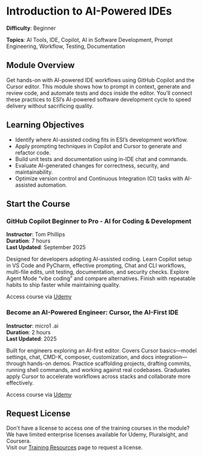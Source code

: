 
# Introduction to AI-Powered IDEs

**Difficulty**: Beginner

**Topics**: AI Tools, IDE, Copilot, AI in Software Development, Prompt Engineering, Workflow, Testing, Documentation

## Module Overview

Get hands-on with AI-powered IDE workflows using GitHub Copilot and the Cursor editor. This module shows how to prompt in context, generate and review code, and automate tests and docs inside the editor. You’ll connect these practices to ESI’s AI-powered software development cycle to speed delivery without sacrificing quality.

## Learning Objectives

* Identify where AI-assisted coding fits in ESI’s development workflow.
* Apply prompting techniques in Copilot and Cursor to generate and refactor code.
* Build unit tests and documentation using in-IDE chat and commands.
* Evaluate AI-generated changes for correctness, security, and maintainability.
* Optimize version control and Continuous Integration (CI) tasks with AI-assisted automation.

## Start the Course

### GitHub Copilot Beginner to Pro - AI for Coding & Development

**Instructor**: Tom Phillips  
**Duration**: 7 hours  
**Last Updated**: September 2025  

Designed for developers adopting AI-assisted coding. Learn Copilot setup in VS Code and PyCharm, effective prompting, Chat and CLI workflows, multi-file edits, unit testing, documentation, and security checks. Explore Agent Mode “vibe coding” and compare alternatives. Finish with repeatable habits to ship faster while maintaining quality. 

Access course via [Udemy](https://www.udemy.com/course/github-copilot/?couponCode=LETSLEARNNOW)

### Become an AI-Powered Engineer: Cursor, the AI-First IDE

**Instructor**: micro1 .ai  
**Duration**: 2 hours  
**Last Updated**: 2025  

Built for engineers exploring an AI-first editor. Covers Cursor basics—model settings, chat, CMD-K, composer, customization, and docs integration—through hands-on demos. Practice scaffolding projects, drafting commits, running shell commands, and working against real codebases. Graduates apply Cursor to accelerate workflows across stacks and collaborate more effectively. 

Access course via [Udemy](https://www.udemy.com/course/become-an-ai-powered-engineer-with-cursor/)

## Request License

Don't have a license to access one of the training courses in the module?  
We have limited enterprise licenses available for Udemy, Pluralsight, and Coursera.  
Visit our [Training Resources](/training-resources) page to request a license.
